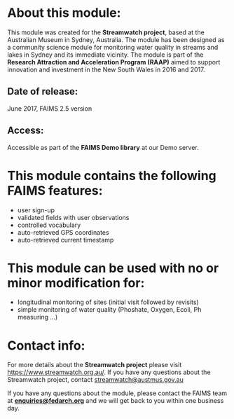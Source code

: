# About this module:
This module was created for the **Streamwatch project**, based at the Australian Museum in Sydney, Australia. The module has been designed as a community science module for monitoring water quality in streams and lakes in Sydney and its immediate vicinity.
The module is part of the **Research Attraction and Acceleration Program (RAAP)** aimed to support innovation and investment in the New South Wales in 2016 and 2017.

## Date of release:
June 2017, FAIMS 2.5 version

## Access:
Accessible as part of the **FAIMS Demo library** at our Demo server.

# This module contains the following FAIMS features:
* user sign-up
* validated fields with user observations
* controlled vocabulary
* auto-retrieved GPS coordinates
* auto-retrieved current timestamp

# This module can be used with no or minor modification for:
* longitudinal monitoring of sites (initial visit followed by revisits)
* simple monitoring of water quality (Phoshate, Oxygen, Ecoli, Ph measuring ...)

# Contact info:
For more details about the **Streamwatch project** please visit https://www.streamwatch.org.au/. If you have any questions about the Streamwatch project, contact streamwatch@austmus.gov.au

If you have any questions about the module, please contact the FAIMS team at **enquiries@fedarch.org** and we will get back to you within one business day.